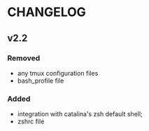 # CHANGELOG

## v2.2

### Removed

 - any tmux configuration files
 - bash_profile file

### Added

 - integration with catalina's zsh default shell;
 - zshrc file
